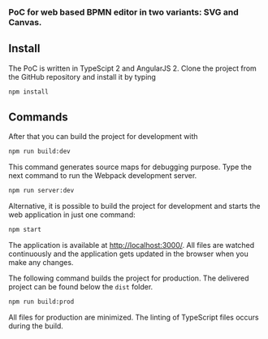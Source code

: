 ### PoC for web based BPMN editor in two variants: SVG and Canvas.

## Install

The PoC is written in TypeScipt 2 and AngularJS 2. Clone the project from the GitHub repository and install it by typing

```sh
npm install
```

## Commands

After that you can build the project for development with

```sh
npm run build:dev
```

This command generates source maps for debugging purpose. Type the next command to run the Webpack development server.

```sh
npm run server:dev
```

Alternative, it is possible to build the project for development and starts the web application in just one command:

```sh
npm start
```

The application is available at [http://localhost:3000/](http://localhost:3000/). All files are watched continuously and the application gets updated in the browser when you make any changes.

The following command builds the project for production. The delivered project can be found below the `dist` folder.

```sh
npm run build:prod
```

All files for production are minimized. The linting of TypeScript files occurs during the build.
